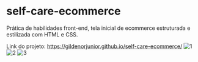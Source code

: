 # self-care-ecommerce
Prática de habilidades front-end, tela inicial de ecommerce estruturada e estilizada com HTML e CSS.

Link do projeto: https://gildenorjunior.github.io/self-care-ecommerce/
![1](https://user-images.githubusercontent.com/60223123/115326231-58e26b80-a163-11eb-93e8-8b533472048d.png)
![2](https://user-images.githubusercontent.com/60223123/115326235-5a139880-a163-11eb-8572-3f043a0aac80.png)
![3](https://user-images.githubusercontent.com/60223123/115326239-5aac2f00-a163-11eb-8e19-b6a4173a573b.png)
